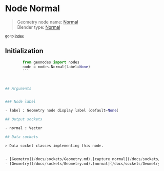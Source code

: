
# Node Normal

> Geometry node name: [Normal](https://docs.blender.org/manual/en/latest/modeling/geometry_nodes/input/normal.html)<br>
  Blender type: [Normal](https://docs.blender.org/api/current/bpy.types.GeometryNodeInputNormal.html)
  
<sub>go to [index](/docs/index.md)</sub>

## Initialization

```python
        from geonodes import nodes
        node = nodes.Normal(label=None)
        ```



## Arguments


### Node label

- label : Geometry node display label (default=None)

## Output sockets

- normal : Vector

## Data sockets

> Data socket classes implementing this node.
  
  
- [Geometry](/docs/sockets/Geometry.md).[capture_normal](/docs/sockets/Geometry.md#capture_normal) : Capture attribute
- [Geometry](/docs/sockets/Geometry.md).[normal](/docs/sockets/Geometry.md#normal) : Attribute
  
